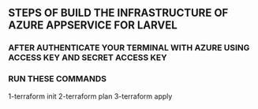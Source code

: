 ## STEPS OF BUILD THE INFRASTRUCTURE OF AZURE APPSERVICE FOR LARVEL 
### AFTER AUTHENTICATE YOUR TERMINAL WITH AZURE USING ACCESS KEY AND SECRET ACCESS KEY
### RUN THESE COMMANDS 
1-terraform init
2-terraform plan
3-terraform apply
